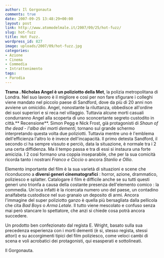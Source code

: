 ```yaml
---
author: Il Gorgonauta
comments: true
date: 2007-09-25 13:48:29+00:00
layout: post
link: http://www.atomodelmale.it/2007/09/25/hot-fuzz/
slug: hot-fuzz
title: Hot Fuzz.
wordpress_id: 827
image: uploads/2007/09/hot-fuzz.jpg
categories:
- Azione
- Cinema
- Commedia
- Intrattenimento
tags:
- Parodia
---
```


**Trama **. Nicholas Angel è un poliziotto della** Met**, la polizia metropolitana di Londra. Nel suo lavoro è il migliore e così per non fare sfigurare i colleghi viene mandato nel piccolo paese di Sandford, dove da più di 20 anni non avviene un omicidio. Angel, nonostante la riluttanza, obbedisce all'ordine dei suoi superiori e si reca nel villaggio. Tuttavia alcune morti casuali condurranno Angel alla scoperta di uno sconcertante segreto custodito in città.** Recensione**. Simon Pegg e Nick Frost, già protagonisti di _Shaun of the dead - l'alba dei morti dementi_, tornano sul grande schermo interpretando questa volta due poliziotti. Tuttavia mentre uno è l'emblema dell'efficienza l'altro lo è invece dell'incapacità. Il primo detesta Sandford, il secondo ci ha sempre vissuto e perciò, data la situazione, è normale tra i 2 una certa diffidenza. Ma il tempo passa e tra di essi si instaura una forte amicizia. I 2 così formano una coppia inseparabile, che per la sua comicità ricorda tanto i nostrani _Franco e Ciccio_ o ancora _Stanlio e Ollio_.

Elemento importante del film è la sua varietà di situazioni e scene che riconducono a **diversi generi cinematografici** : horror, azione, drammatico, poliziesco e splatter. Catalogare il film è difficile anche se su tutti questi generi uno trionfa a causa della costante presenza dell'elemento comico : la commedia. Un'oca infatti è la ricercata numero uno del paese, un contadino analfabeta custodisce nel suo granaio un deposito di armi. Ancora l'immagine del super poliziotto ganzo è quella più bersagliata dalla pellicola che cita _Bad Boys_ o _Arma Letale_. Il tutto viene mescolato e confuso senza mai però stancare lo spettatore, che anzi si chiede cosa potrà ancora succedere.

Un prodotto ben confezionato dal regista E. Wright, basato sulla sua precedenza esperienza con i morti dementi (è si, stesso regista, stessi attori) e su accorgimenti tipici del film poliziesco, come veloci cambi di scena e voli acrobatici dei protagonisti, qui esasperati e sottolineati.

Il Gorgonauta.
